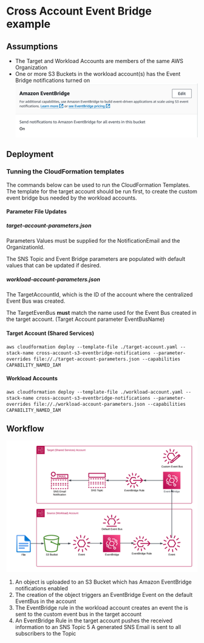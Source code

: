 # Cross Account Event Bridge example

## Assumptions

* The Target and Workload Accounts are members of the same AWS Organization
* One or more S3 Buckets in the workload account(s) has the Event Bridge notifications turned on
![S3 Event Bridge Notifications](./images/s3-event-bridge-notifications.png)

## Deployment

### Tunning the CloudFormation templates

The commands below can be used to run the CloudFormation Templates.  The template for the target account should be  run first, to create the  custom event bridge bus needed by the workload accounts.

#### Parameter File Updates

##### target-account-parameters.json

Parameters Values must be supplied for the NotificationEmail and the OrganizationId.

The SNS Topic and Event Bridge parameters are populated with default values that can be updated if desired.

##### workload-account-parameters.json

The TargetAccountId, which is the ID of the account where the centralized Event Bus was created.

The TargetEvenBus **must** match the name used for the Event Bus created in the target account. (Target Account parameter EventBusName)

#### Target Account (Shared Services)

```shell
aws cloudformation deploy --template-file ./target-account.yaml --stack-name cross-account-s3-eventbridge-notifications --parameter-overrides file://./target-account-parameters.json --capabilities CAPABILITY_NAMED_IAM
```

#### Workload Accounts


```shell
aws cloudformation deploy --template-file ./workload-account.yaml --stack-name cross-account-s3-eventbridge-notifications --parameter-overrides file://./workload-account-parameters.json --capabilities CAPABILITY_NAMED_IAM
```

## Workflow

![Cross Account Event Bridge Notifications](./images/cross-account-eventbridge.png)

1. An object is uploaded to an S3 Bucket which has Amazon EventBridge notifications enabled
2. The creation of the object triggers an EventBridge Event on the default EventBus in the account
3. The EventBridge rule in the workload account creates an event the is sent to the custom event bus in the target account
4. An EventBridge Rule in the target account pushes the received information to an SNS Topic
5 A generated SNS Email is sent to all subscribers to the Topic
